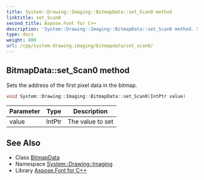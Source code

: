 ```yaml
---
title: System::Drawing::Imaging::BitmapData::set_Scan0 method
linktitle: set_Scan0
second_title: Aspose.Font for C++
description: 'System::Drawing::Imaging::BitmapData::set_Scan0 method. Sets the address of the first pixel data in the bitmap in C++.'
type: docs
weight: 800
url: /cpp/system.drawing.imaging/bitmapdata/set_scan0/
---
```

## BitmapData::set_Scan0 method


Sets the address of the first pixel data in the bitmap.

```cpp
void System::Drawing::Imaging::BitmapData::set_Scan0(IntPtr value)
```


| Parameter | Type | Description |
| --- | --- | --- |
| value | IntPtr | The value to set |

## See Also

* Class [BitmapData](../)
* Namespace [System::Drawing::Imaging](../../)
* Library [Aspose.Font for C++](../../../)
